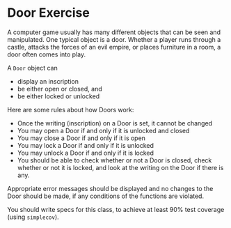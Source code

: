 # Door Exercise
A computer game usually has many different objects that can be seen and manipulated. One typical object is a door. Whether a player runs through a castle, attacks the forces of an evil empire, or places furniture in a room, a door often comes into play.

A `Door` object can

- display an inscription
- be either open or closed, and
- be either locked or unlocked

Here are some rules about how Doors work:

- Once the writing (inscription) on a Door is set, it cannot be changed
- You may open a Door if and only if it is unlocked and closed
- You may close a Door if and only if it is open
- You may lock a Door if and only if it is unlocked
- You may unlock a Door if and only if it is locked
- You should be able to check whether or not a Door is closed, check whether or not it is locked, and look at the writing on the Door if there is any.

Appropriate error messages should be displayed and no changes to the Door should be made, if any conditions of the functions are violated.

You should write specs for this class, to achieve at least 90% test coverage (using `simplecov`).
